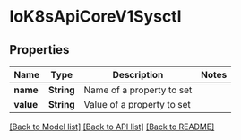 # IoK8sApiCoreV1Sysctl

## Properties

Name | Type | Description | Notes
------------ | ------------- | ------------- | -------------
**name** | **String** | Name of a property to set | 
**value** | **String** | Value of a property to set | 

[[Back to Model list]](../README.md#documentation-for-models) [[Back to API list]](../README.md#documentation-for-api-endpoints) [[Back to README]](../README.md)


